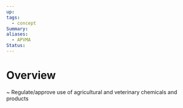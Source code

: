 ```yaml
---
up: 
tags:
  - concept
Summary: 
aliases:
  - APVMA
Status:
---
```

# Overview
~
Regulate/approve use of agricultural and veterinary chemicals and products
